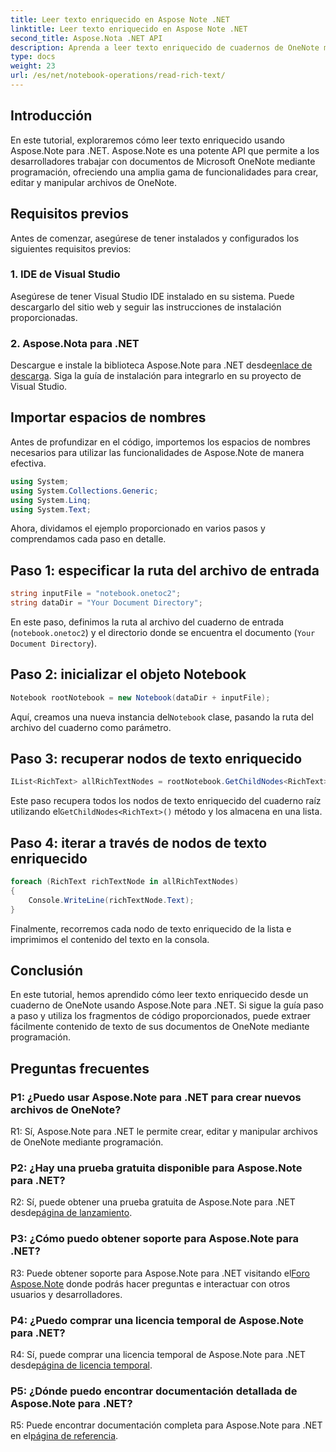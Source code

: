 ```yaml
---
title: Leer texto enriquecido en Aspose Note .NET
linktitle: Leer texto enriquecido en Aspose Note .NET
second_title: Aspose.Nota .NET API
description: Aprenda a leer texto enriquecido de cuadernos de OneNote mediante programación utilizando Aspose.Note para .NET. Siga nuestro tutorial paso a paso para una fácil integración.
type: docs
weight: 23
url: /es/net/notebook-operations/read-rich-text/
---
```

## Introducción

En este tutorial, exploraremos cómo leer texto enriquecido usando Aspose.Note para .NET. Aspose.Note es una potente API que permite a los desarrolladores trabajar con documentos de Microsoft OneNote mediante programación, ofreciendo una amplia gama de funcionalidades para crear, editar y manipular archivos de OneNote.

## Requisitos previos

Antes de comenzar, asegúrese de tener instalados y configurados los siguientes requisitos previos:

### 1. IDE de Visual Studio

Asegúrese de tener Visual Studio IDE instalado en su sistema. Puede descargarlo del sitio web y seguir las instrucciones de instalación proporcionadas.

### 2. Aspose.Nota para .NET

 Descargue e instale la biblioteca Aspose.Note para .NET desde[enlace de descarga](https://releases.aspose.com/note/net/). Siga la guía de instalación para integrarlo en su proyecto de Visual Studio.

## Importar espacios de nombres

Antes de profundizar en el código, importemos los espacios de nombres necesarios para utilizar las funcionalidades de Aspose.Note de manera efectiva.

```csharp
using System;
using System.Collections.Generic;
using System.Linq;
using System.Text;
```

Ahora, dividamos el ejemplo proporcionado en varios pasos y comprendamos cada paso en detalle.

## Paso 1: especificar la ruta del archivo de entrada

```csharp
string inputFile = "notebook.onetoc2";
string dataDir = "Your Document Directory";
```

En este paso, definimos la ruta al archivo del cuaderno de entrada (`notebook.onetoc2`) y el directorio donde se encuentra el documento (`Your Document Directory`).

## Paso 2: inicializar el objeto Notebook

```csharp
Notebook rootNotebook = new Notebook(dataDir + inputFile);
```

 Aquí, creamos una nueva instancia del`Notebook` clase, pasando la ruta del archivo del cuaderno como parámetro.

## Paso 3: recuperar nodos de texto enriquecido

```csharp
IList<RichText> allRichTextNodes = rootNotebook.GetChildNodes<RichText>();
```

 Este paso recupera todos los nodos de texto enriquecido del cuaderno raíz utilizando el`GetChildNodes<RichText>()` método y los almacena en una lista.

## Paso 4: iterar a través de nodos de texto enriquecido

```csharp
foreach (RichText richTextNode in allRichTextNodes)
{
    Console.WriteLine(richTextNode.Text);
}
```

Finalmente, recorremos cada nodo de texto enriquecido de la lista e imprimimos el contenido del texto en la consola.

## Conclusión

En este tutorial, hemos aprendido cómo leer texto enriquecido desde un cuaderno de OneNote usando Aspose.Note para .NET. Si sigue la guía paso a paso y utiliza los fragmentos de código proporcionados, puede extraer fácilmente contenido de texto de sus documentos de OneNote mediante programación.

## Preguntas frecuentes

### P1: ¿Puedo usar Aspose.Note para .NET para crear nuevos archivos de OneNote?

R1: Sí, Aspose.Note para .NET le permite crear, editar y manipular archivos de OneNote mediante programación.

### P2: ¿Hay una prueba gratuita disponible para Aspose.Note para .NET?

 R2: Sí, puede obtener una prueba gratuita de Aspose.Note para .NET desde[página de lanzamiento](https://releases.aspose.com/).

### P3: ¿Cómo puedo obtener soporte para Aspose.Note para .NET?

 R3: Puede obtener soporte para Aspose.Note para .NET visitando el[Foro Aspose.Note](https://forum.aspose.com/c/note/28) donde podrás hacer preguntas e interactuar con otros usuarios y desarrolladores.

### P4: ¿Puedo comprar una licencia temporal de Aspose.Note para .NET?

 R4: Sí, puede comprar una licencia temporal de Aspose.Note para .NET desde[página de licencia temporal](https://purchase.aspose.com/temporary-license/).

### P5: ¿Dónde puedo encontrar documentación detallada de Aspose.Note para .NET?

 R5: Puede encontrar documentación completa para Aspose.Note para .NET en el[página de referencia](https://reference.aspose.com/note/net/).